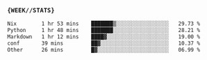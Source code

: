 ### `{WEEK//STATS}` 
<!--START_SECTION:waka-->

```txt
Nix        1 hr 53 mins    ███████▒░░░░░░░░░░░░░░░░░   29.73 %
Python     1 hr 48 mins    ███████░░░░░░░░░░░░░░░░░░   28.21 %
Markdown   1 hr 12 mins    ████▓░░░░░░░░░░░░░░░░░░░░   19.00 %
conf       39 mins         ██▓░░░░░░░░░░░░░░░░░░░░░░   10.37 %
Other      26 mins         █▓░░░░░░░░░░░░░░░░░░░░░░░   06.99 %
```

<!--END_SECTION:waka-->
